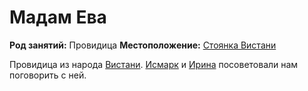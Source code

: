 # Мадам Ева

**Род занятий:** Провидица
**Местоположение:** [Стоянка Вистани](../../locations/vistani-camp.md)

Провидица из народа [Вистани](../../factions/vistani.md). [Исмарк](../ismark-kolyanovich.md) и [Ирина](../ireena-kolyana.md) посоветовали нам поговорить с ней.
